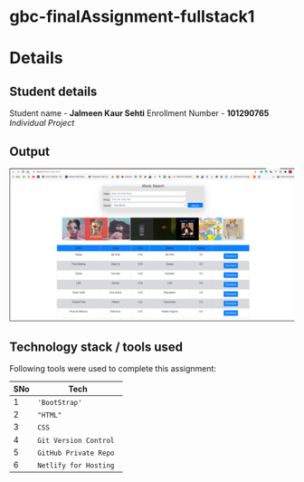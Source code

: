 # gbc-finalAssignment-fullstack1


# Details


## Student details
Student name - **Jalmeen Kaur Sehti**
Enrollment Number - **101290765**
*Individual Project*


## Output
 
![Output](https://github.com/joyosive/gbc-finalAssignment-fullstack1/blob/master/assets/img/output.png)


## Technology stack / tools used 

Following tools were used to complete this assignment:

|            SNo    |Tech                          |
|----------------|-------------------------------|
|1|`'BootStrap'`            |
|2         |`"HTML"`            |
|3         |`CSS`|
|4         |`Git Version Control`|
|5       |`GitHub Private Repo`|
|6       |`Netlify for Hosting `|


